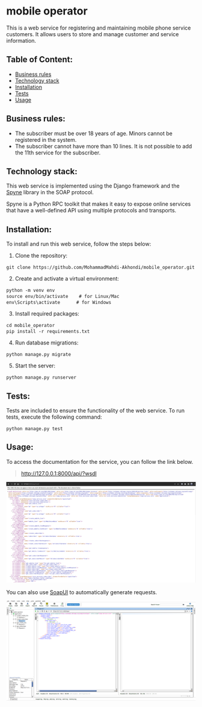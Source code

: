 # mobile operator


This is a web service for registering and maintaining mobile phone service customers. It allows users to store and manage customer and service information.

## Table of Content:
- [Business rules](#business-rules)
- [Technology stack](#technology-stack)
- [Installation](#installation)
- [Tests](#tests)
- [Usage](#usage)

## Business rules:
- The subscriber must be over 18 years of age. Minors cannot be registered in the system.
- The subscriber cannot have more than 10 lines. It is not possible to add the 11th service for the subscriber.

## Technology stack:
This web service is implemented using the Django framework and the [Spyne](http://spyne.io/#inprot=Soap11&outprot=Soap11&s=rpc&tpt=DjangoApplication&validator=true) library in the SOAP protocol.

Spyne is a Python RPC toolkit that makes it easy to expose online services that have a well-defined API using multiple protocols and transports. 

## Installation:
To install and run this web service, follow the steps below:
1. Clone the repository:
```shell
git clone https://github.com/MohammadMahdi-Akhondi/mobile_operator.git
```

2. Create and activate a virtual environment:
```shell
python -m venv env
source env/bin/activate    # for Linux/Mac
env\Scripts\activate      # for Windows
```

3. Install required packages:
```shell
cd mobile_operator
pip install -r requirements.txt
```

4. Run database migrations:
```shell
python manage.py migrate
```

5. Start the server:
```shell
python manage.py runserver
```

## Tests:
Tests are included to ensure the functionality of the web service. To run tests, execute the following command:
```shell
python manage.py test
```


## Usage:
To access the documentation for the service, you can follow the link below. 

> http://127.0.0.1:8000/api/?wsdl

![screen of chrome](static/wsdl.png)

You can also use [SoapUI](https://www.soapui.org/downloads/latest-release/) to automatically generate requests.

![screen of soap ui](static/soapui.png)
